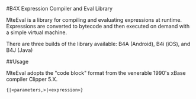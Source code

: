 #B4X Expression Compiler and Eval Library

MteEval is a library for compiling and evaluating expressions at runtime. Expressions are converted to bytecode and then executed on demand with a simple virtual machine.

There are three builds of the library available: B4A (Android), B4i (iOS), and B4J (Java)

##Usage

MteEval adopts the "code block" format from the venerable 1990's xBase compiler Clipper 5.X.

```vbnet
{|<parameters,>|<expression>}
```









